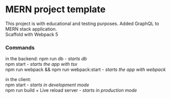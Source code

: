 # MERN project template

This project is with educational and testing purposes.
Added GraphQL to MERN stack application.  
Scaffold with Webpack 5

### Commands

in the backend:
npm run db - _starts db_  
npm start - _starts the app with tsx_  
npm run webpack &&
npm run webpack:start - _starts the app with webpack_  

in the client:  
npm start - _starts in development mode_  
npm run build + Live reload server - _starts in production mode_  
